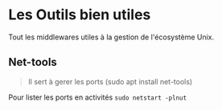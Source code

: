 # Les Outils bien utiles
Tout les middlewares utiles à la gestion de l'écosystème Unix.  

## Net-tools
> Il sert à gerer les ports (sudo apt install net-tools)
>
Pour lister les ports en activités `sudo netstart -plnut`  


